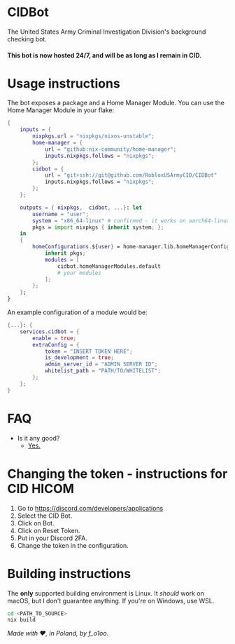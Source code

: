 # CIDBot

The United States Army Criminal Investigation Division's background checking bot.

#### This bot is now hosted 24/7, and will be as long as I remain in CID.

# Usage instructions

The bot exposes a package and a Home Manager Module.
You can use the Home Manager Module in your flake:

```nix
{
    inputs = {
        nixpkgs.url = "nixpkgs/nixos-unstable";
        home-manager = {
            url = "github:nix-community/home-manager";
            inputs.nixpkgs.follows = "nixpkgs";
        };
        cidbot = {
            url = "git+ssh://git@github.com/RobloxUSArmyCID/CIDBot"
            inputs.nixpkgs.follows = "nixpkgs";
        };
    };

    outputs = { nixpkgs,  cidbot, ...}: let
        username = "user";
        system = "x86_64-linux" # confirmed - it works on aarch64-linux, not sure about darwin, it _should_ tho
        pkgs = import nixpkgs { inherit system; };
    in
    {
        homeConfigurations.${user} = home-manager.lib.homeManagerConfiguration {
            inherit pkgs;
            modules = [
                cidbot.homeManagerModules.default
                # your modules
            ];
        };
    };
}
```

An example configuration of a module would be:

```nix
{...}: {
    services.cidbot = {
        enable = true;
        extraConfig = {
            token = "INSERT TOKEN HERE";
            is_development = true;
            admin_server_id = "ADMIN SERVER ID";
            whitelist_path = "PATH/TO/WHITELIST";
        };
    };
}
```

# FAQ

- Is it any good?
  - [Yes.](https://news.ycombinator.com/item?id=3067434)

# Changing the token - instructions for CID HICOM

1. Go to https://discord.com/developers/applications
2. Select the CID Bot.
3. Click on Bot.
4. Click on Reset Token.
5. Put in your Discord 2FA.
6. Change the token in the configuration.

# Building instructions

The **only** supported building environment is Linux. It _should_ work on macOS, but I don't guarantee anything. If you're on Windows, use WSL.

```bash
cd <PATH_TO_SOURCE>
nix build
```

_Made with :heart:,
in Poland,
by f_o1oo._
